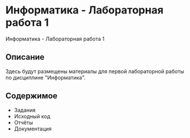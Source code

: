 # Информатика - Лабораторная работа 1

Информатика - Лабораторная работа 1

## Описание
Здесь будут размещены материалы для первой лабораторной работы по дисциплине "Информатика".

## Содержимое
- Задания
- Исходный код
- Отчёты
- Документация